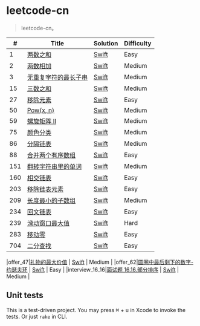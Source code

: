 # leetcode-cn

> leetcode-cn。

| # | Title | Solution | Difficulty |
|---| ----- | -------- | ---------- |
|1|[两数之和](https://leetcode-cn.com/problems/two-sum/) | [Swift](./Tests/Swift/1.swift) | Easy |
|2|[两数相加](https://leetcode-cn.com/problems/add-two-numbers/) | [Swift](./Tests/Swift/2.swift) | Medium |
|3|[无重复字符的最长子串](https://leetcode-cn.com/problems/longest-substring-without-repeating-characters/) | [Swift](./Tests/Swift/3.swift) | Medium |
|15|[三数之和](https://leetcode-cn.com/problems/3sum/) | [Swift](./Tests/Swift/15.swift) | Medium |
|27|[移除元素](https://leetcode-cn.com/problems/remove-element/) | [Swift](./Tests/Swift/27.swift) | Easy |
|50|[Pow(x, n)](https://leetcode-cn.com/problems/powx-n/) | [Swift](./Tests/Swift/50.swift) | Medium |
|59|[螺旋矩阵 II](https://leetcode-cn.com/problems/spiral-matrix-ii/) | [Swift](./Tests/Swift/59.swift) | Medium |
|75|[颜色分类](https://leetcode-cn.com/problems/sort-colors/) | [Swift](./Tests/Swift/75.swift) | Medium |
|86|[分隔链表](https://leetcode-cn.com/problems/partition-list/) | [Swift](./Tests/Swift/86.swift) | Medium |
|88|[合并两个有序数组](https://leetcode-cn.com/problems/merge-sorted-array/) | [Swift](./Tests/Swift/88.swift) | Easy |
|151|[翻转字符串里的单词](https://leetcode-cn.com/problems/reverse-words-in-a-string/) | [Swift](./Tests/Swift/151.swift) | Medium |
|160|[相交链表](https://leetcode-cn.com/problems/intersection-of-two-linked-lists/) | [Swift](./Tests/Swift/160.swift) | Easy |
|203|[移除链表元素](https://leetcode-cn.com/problems/remove-linked-list-elements/) | [Swift](./Tests/Swift/203.swift) | Easy |
|209|[长度最小的子数组](https://leetcode-cn.com/problems/minimum-size-subarray-sum/) | [Swift](./Tests/Swift/209.swift) | Medium |
|234|[回文链表](https://leetcode-cn.com/problems/palindrome-linked-list/) | [Swift](./Tests/Swift/234.swift) | Easy |
|239|[滑动窗口最大值](https://leetcode-cn.com/problems/sliding-window-maximum/) | [Swift](./Tests/Swift/239.swift) | Hard |
|283|[移动零](https://leetcode-cn.com/problems/move-zeroes/) | [Swift](./Tests/Swift/283.swift) | Easy |
|704|[二分查找](https://leetcode-cn.com/problems/binary-search/) | [Swift](./Tests/Swift/704.swift) | Easy |

|offer_47|[礼物的最大价值](https://leetcode-cn.com/problems/li-wu-de-zui-da-jie-zhi-lcof/) | [Swift](./Tests/Swift/offer_47.swift) | Medium |
|offer_62|[圆圈中最后剩下的数字-约瑟夫环](https://leetcode-cn.com/problems/yuan-quan-zhong-zui-hou-sheng-xia-de-shu-zi-lcof/) | [Swift](./Tests/Swift/offer_62.swift) | Easy |
|interview_16_16|[面试题 16.16.部分排序](https://leetcode-cn.com/problems/sub-sort-lcci/) | [Swift](./Tests/Swift/Interview_16_16.swift) | Medium |

## Unit tests
This is a test-driven project. You may press <kbd>⌘</kbd> + <kbd>u</kbd> in Xcode to invoke the tests. Or just `rake` in CLI.

